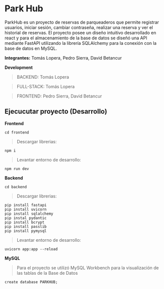 # Park Hub
ParkHub es un proyecto de reservas de parqueaderos que permite registrar usuarios, iniciar sesión, cambiar contraseña, realizar una reserva y ver el historial de reservas. El proyecto posee un diseño intuitivo desarrollado en react y para el almacenamiento de la base de datos se diseñó una API mediante FastAPI utilizando la librería SQLAlchemy para la conexión con la base de datos en MySQL.

**Integrantes:** Tomás Lopera, Pedro Sierra, David Betancur

**Development**
  
  > BACKEND: Tomás Lopera
  
  > FULL-STACK: Tomás Lopera
  
  > FRONTEND: Pedro Sierra, David Betancur

## Ejecucutar proyecto (Desarrollo)
**Frontend**

    cd frontend

> Descargar librerias:

    npm i

> Levantar entorno de desarrollo:

    npm run dev

**Backend**

    cd backend

> Descargar librerias:

    pip install fastapi
    pip install uvicorn
    pip install sqlalchemy
    pip instal pydantic
    pip install bcrypt
    pip install passlib
    pip install pymysql

> Levantar entorno de desarrollo:

    uvicorn app:app --reload

**MySQL**
> Para el proyecto se utilizó MySQL Workbench para la visualización de las tablas de la Base de Datos

    create database PARKHUB;
